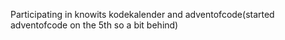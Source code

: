 Participating in knowits kodekalender and adventofcode(started adventofcode on the 5th so a bit behind)
